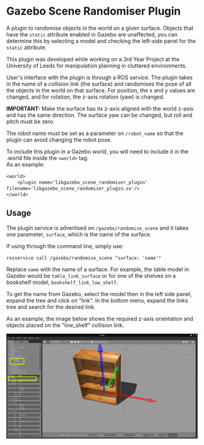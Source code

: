 # Gazebo Scene Randomiser Plugin
A plugin to randomise objects in the world on a given surface. Objects that have the ```static``` attribute enabled in Gazebo are unaffected, you can determine this by selecting a model and checking the left-side panel for the ```static``` attribute.

This plugin was developed while working on a 3rd Year Project at the University of Leeds for manipulation planning in cluttered environments.

User's interface with the plugin is through a ROS service. The plugin takes in the name of a collision link (the surface) and randomises the pose of all the 
objects in the world on that surface. For position, the x and y values are changed, and for rotation, the z-axis rotation (yaw) is changed.

**IMPORTANT:** Make the surface has its z-axis aligned with the world z-axis and has the same direction. The surface yaw can be changed, but roll and pitch must be zero.

The robot name must be set as a parameter on ```/robot_name``` so that the plugin can avoid changing the robot pose.

To include this plugin in a Gazebo world, you will need to include it in the .world file inside the ```<world>``` tag.  
As an example:
```
<world>
    <plugin name='libgazebo_scene_randomiser_plugin' filename='libgazebo_scene_randomiser_plugin.so'/>
</world>
```

## Usage
The plugin service is advertised on ```/gazebo/randomise_scene``` and it takes one parameter, ```surface```, which is the name of the surface.

If using through the command line, simply use:
```
rosservice call /gazebo/randomise_scene "surface: 'name'"
```

Replace ```name``` with the name of a surface. For example, the table model in Gazebo would be ```table_link_surface``` or for one of the shelves on a bookshelf model, ```bookshelf_link_low_shelf```.

To get the name from Gazebo, select the model then in the left side panel, expand the tree and click on "link". In the bottom menu, expand the links tree and search for the desired link.

As an example, the image below shows the required z-axis orientation and objects placed on the "low_shelf" collision link.

![Gazebo Example](images/example.png)
